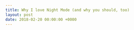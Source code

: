 ```yaml
---
title: Why I love Night Mode (and why you should, too)
layout: post
date: 2018-02-20 00:00:00 +0000
---
```

